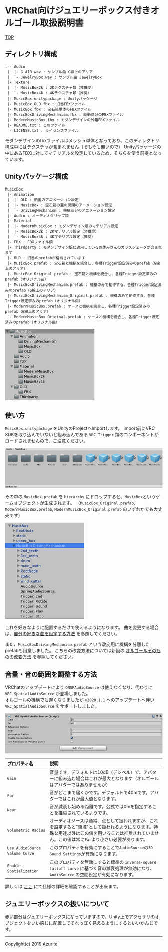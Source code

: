 # VRChat向けジュエリーボックス付きオルゴール取扱説明書

[TOP](index.md)

## ディレクトリ構成

```
.-- Audio
 |  |- G_AIR.wav : サンプル曲 G線上のアリア
 |  `- JewelryBox.wav : サンプル曲 JewelryBox
 |- Texture
 |  |- MusicBox2k : 2Kテクスチャ類（非推奨）
 |  `- MusicBox4k : 4Kテクスチャ類（推奨）
 |- MusicBox.unitypackage : Unityパッケージ
 |- MusicBox_OLD.fbx : 旧番FBXファイル
 |- MusicBox.fbx : 宝石箱単体のFBXファイル
 |- MusicBoxDrivingMechanism.fbx : 駆動部分のFBXファイル
 |- ModernMusicBox.fbx : モダンデザインの外箱FBXファイル
 |- README.txt : このファイル 
 `- LICENSE.txt : ライセンスファイル
```

モダンデザインのfbxファイルはメッシュ単体となっており、このディレクトリ構成中にはテクスチャが含まれません（そもそも無いので）
Unityパッケージの中にあるFBXに対してマテリアルを設定しているため、そちらを使う前提となっています。

## Unityパッケージ構成

```
MusicBox
 |- Animation
 |  |- OLD : 旧番のアニメーション設定
 |  |- MusicBox : 宝石箱の蓋の開閉のアニメーション設定
 |  `- DrivingMechanism : 機構部分のアニメーション設定
 |- Audio : オーディオクリップ類
 |- Material
 |  |- ModernMusicBox : モダンデザイン版のマテリアル設定
 |  |- MusicBox2k : 2Kマテリアル設定（非推奨）
 |  `- MusicBox4k : 4Kマテリアル設定（推奨） 
 |- FBX : FBXファイル類
 |- Thirdparty : モダンデザイン版に適用しているお休みさんのガラスシェーダが含まれます
 |- OLD : 旧番のprefabが格納されています
 |- MusicBox.prefab : 宝石箱と機構を統合し、各種Trigger設定済みのprefab（G線上のアリア）
 |- MusicBox_Original.prefab : 宝石箱と機構を統合し、各種Trigger設定済みのprefab（オリジナル曲）
 |- MusicBoxDrivingMechanism.prefab : 機構のみで動作する、各種Trigger設定済みのprefab（G線上のアリア）
 |- MusciBoxDrivingMechanism_Original.prefab : 機構のみで動作する、各種Trigger設定済みのprefab（オリジナル曲）
 |- ModernMusicBox.prefab : ケースと機構を統合し、各種Trigger設定済みのprefab（G線上のアリア）
 `- ModernMusicBox_Original.prefab : ケースと機構を統合し、各種Trigger設定済みのprefab（オリジナル曲）
```

![in_asset](images/description/in_asset.png "in_asset")

## 使い方

`MusicBox.unitypackage` をUnityのProjectへImportします。
Import前にVRC SDKを取り込んでいないと組み込んである `VRC_Trigger` 類のコンポーネントがロードされませんので、ご注意ください。

![product](images/description/product.png "product")

その中の `MusicBox.prefab` を `Hierarchy` にドロップすると、`MusicBox`というゲームオブジェクトが生成されます。
（`MusicBox_Original.prefab`, `ModernMusicBox.prefab`, `ModernMusicBox_Original.prefab` のいずれかでも大丈夫です）

![hierarchy](images/description/hierarchy.png "hierarchy")

これを好きなように配置するだけで使えるようになります。
曲を変更する場合は、[自分の好きな曲を設定する方法](customize_music.md) を参照してください。

また、`MusicBoxDrivingMechanism.prefab` という改変用に機構を分離したprefabも用意しました。
こちらの改変方法については新設の [オルゴールそのものの改変方法](customize_mbox.md) を参照してください。

## 音量・音の範囲を調整する方法

VRChatのアップデートにより `ONSPAudioSource` は使えなくなり、代わりに `VRC_SpatialAudioSource` が登場しました。<br>
オルゴールの機構でも遅くなりましたが `v2020.1.1` へのアップデートへ伴い `VRC_SpatialAudioSource` をサポートしました。

![spatial_audio_source](images/spatial_audio_source.png "spatial_audio_source")

|プロパティ名|説明|
|:-|:-|
|`Gain`|音量です。デフォルトは10dB（デシベル）で、アバターに組み込む場合はこれが最大となります（オルゴールはアバターではありませんが）|
|`Far`|音がどこまで届くかです。デフォルトで40mです。アバターではこれが最大値となります。|
|`Near`|音が減衰し始める距離です。公式では0mを指定することを推奨されているようです。|
|`Volumetric Radius`|オーディオソースは通常、点として扱われますが、これを設定すると"領域"として扱われるようになります。特殊な用途以外はこの値を用いることは推奨されていません。この値は常に`Far`より小さい必要があります。|
|`Use AudioSource Valume Curve`|このプロパティを有効にすることで`AudioSource`の`3D Sound Settings`が有効になります。|
|`Enable Spatialization`|このプロパティを無効にすると標準の `inverse-square falloff curve` に基づく音の減衰処理が無効になり、`AudioSource` の空間設定が有効になります。|

詳しくは [ここ](https://docs.vrchat.com/docs/vrc_spatialaudiosource) にて仕様の詳細を確認することが出来ます。

## ジュエリーボックスの扱いについて

赤い部分はジュエリーボックスになっていますので、Unity上でアクセサリのオブジェクトをいい感じに配置してそれっぽく見えるようにするといいかんじです。

---

Copylight(c) 2019 Azurite
